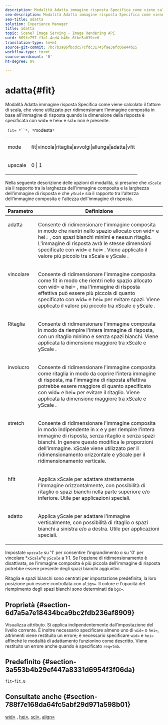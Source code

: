 ```yaml
---
description: Modalità Adatta immagine risposta Specifica come viene calcolato il fattore di scala, che viene utilizzato per ridimensionare l'immagine composita in base all'immagine di risposta quando la dimensione della risposta è specificata con wid= e hei= e scl= non è presente.
seo-description: Modalità Adatta immagine risposta Specifica come viene calcolato il fattore di scala, che viene utilizzato per ridimensionare l'immagine composita in base all'immagine di risposta quando la dimensione della risposta è specificata con wid= e hei= e scl= non è presente.
seo-title: adatta
solution: Experience Manager
title: adatta
topic: Scene7 Image Serving - Image Rendering API
uuid: 669fe757-f3a1-4cd4-b46c-6fbe5a039ce0
translation-type: tm+mt
source-git-commit: 7bc7b3a86fbcdc57cfdc31745fae3afc06e44b15
workflow-type: tm+mt
source-wordcount: '0'
ht-degree: 0%

---
```



# adatta{#fit}

Modalità Adatta immagine risposta Specifica come viene calcolato il fattore di scala, che viene utilizzato per ridimensionare l&#39;immagine composita in base all&#39;immagine di risposta quando la dimensione della risposta è specificata con wid= e hei= e scl= non è presente.

` fit= *``*, *`modesta`*`

<table id="simpletable_50FBDC6B7CB2448891DD0F491DEB5ACF"> 
 <tr class="strow"> 
  <td class="stentry"> <p> <span class="codeph"> <span class="varname"> mode  </span> </span> </p> </td> 
  <td class="stentry"> <p> <span class="codeph"> fit|vincola|ritaglia|avvolgi|allunga|adatta|vfit  </span> </p> </td> 
 </tr> 
 <tr class="strow"> 
  <td class="stentry"> <p> <span class="codeph"> <span class="varname"> upscale  </span> </span> </p> </td> 
  <td class="stentry"> <p> <span class="codeph"> 0 | 1 </span> </p> </td> 
 </tr> 
</table>

Nella seguente descrizione delle opzioni di modalità, si presume che *`xScale`* sia il rapporto tra la larghezza dell&#39;immagine composita e la larghezza dell&#39;immagine di risposta e che *`yScale`* sia il rapporto tra l&#39;altezza dell&#39;immagine composita e l&#39;altezza dell&#39;immagine di risposta.

<table id="table_33408ECA9D164AFAA249F8589060545E"> 
 <thead> 
  <tr> 
   <th colname="col1" class="entry"> Parametro </th> 
   <th colname="col2" class="entry"> Definizione </th> 
  </tr> 
 </thead>
 <tbody> 
  <tr valign="top"> 
   <td colname="col1"> <p> <span class="codeph"> adatta </span> </p> </td> 
   <td colname="col2"> <p>Consente di ridimensionare l'immagine composita in modo che rientri nello spazio allocato con <span class="codeph"> wid= </span> e <span class="codeph"> hei= </span>, con spazi bianchi minimi e nessun ritaglio. L'immagine di risposta avrà le stesse dimensioni specificate con <span class="codeph"> wid= </span> e <span class="codeph"> hei= </span>. Viene applicato il valore più piccolo tra <span class="varname"> xScale </span> e <span class="varname"> yScale </span>. </p> </td> 
  </tr> 
  <tr valign="top"> 
   <td colname="col1"> <p> <span class="codeph"> vincolare  </span> </p> </td> 
   <td colname="col2"> <p>Consente di ridimensionare l'immagine composita come <span class="codeph"> fit </span> in modo che rientri nello spazio allocato con <span class="codeph"> wid= </span> e <span class="codeph"> hei= </span>, ma l'immagine di risposta effettiva può essere più piccola di quanto specificato con <span class="codeph"> wid= </span> e <span class="codeph"> hei= </span> per evitare spazi. Viene applicato il valore più piccolo tra <span class="varname"> xScale </span> e <span class="varname"> yScale </span>. </p> </td> 
  </tr> 
  <tr valign="top"> 
   <td colname="col1"> <p> <span class="codeph"> Ritaglia </span> </p> </td> 
   <td colname="col2"> <p>Consente di ridimensionare l'immagine composita in modo da riempire l'intera immagine di risposta, con un ritaglio minimo e senza spazi bianchi. Viene applicata la dimensione maggiore tra <span class="varname"> xScale </span> e <span class="varname"> yScale </span>. </p> </td> 
  </tr> 
  <tr valign="top"> 
   <td colname="col1"> <p> <span class="codeph"> involucro  </span> </p> </td> 
   <td colname="col2"> <p>Consente di ridimensionare l'immagine composita come <span class="codeph"> ritaglia </span> in modo da coprire l'intera immagine di risposta, ma l'immagine di risposta effettiva potrebbe essere maggiore di quanto specificato con <span class="codeph"> wid= </span> e <span class="codeph"> hei= </span> per evitare il ritaglio. Viene applicata la dimensione maggiore tra <span class="varname"> xScale </span> e <span class="varname"> yScale </span>. </p> </td> 
  </tr> 
  <tr valign="top"> 
   <td colname="col1"> <p> <span class="codeph"> stretch  </span> </p> </td> 
   <td colname="col2"> <p>Consente di ridimensionare l'immagine composita in modo indipendente in x e y per riempire l'intera immagine di risposta, senza ritaglio e senza spazi bianchi. In genere questo modifica le proporzioni dell’immagine. <span class="varname"> xScale  </span> viene utilizzato per il ridimensionamento orizzontale e  <span class="varname"> yScale  </span> per il ridimensionamento verticale. </p> </td> 
  </tr> 
  <tr valign="top"> 
   <td colname="col1"> <p> <span class="codeph"> hfit  </span> </p> </td> 
   <td colname="col2"> <p>Applica <span class="varname"> xScale </span> per adattare strettamente l'immagine orizzontalmente, con possibilità di ritaglio o spazi bianchi nella parte superiore e/o inferiore. Utile per applicazioni speciali. </p> </td> 
  </tr> 
  <tr valign="top"> 
   <td colname="col1"> <p> <span class="codeph"> adatto  </span> </p> </td> 
   <td colname="col2"> <p>Applica <span class="varname"> yScale </span> per adattare l'immagine verticalmente, con possibilità di ritaglio o spazi bianchi a sinistra e/o a destra. Utile per applicazioni speciali. </p> </td> 
  </tr> 
 </tbody> 
</table>

Impostate *`upscale`* su &#39;1&#39; per consentire l&#39;ingrandimento o su &#39;0&#39; per vincolare *`xScale`*e *`yScale`* a 1:1. Se l’opzione di ridimensionamento è disattivata, se l’immagine composita è più piccola dell’immagine di risposta potrebbe essere presente degli spazi bianchi aggiuntivi.

Ritaglia e spazi bianchi sono centrati per impostazione predefinita; la loro posizione può essere controllata con `align=`. Il colore e l&#39;opacità del riempimento degli spazi bianchi sono determinati da `bgc=`.

## Proprietà {#section-6d7a5a7e18434bca9bc2fdb236af8909}

Visualizza attributo. Si applica indipendentemente dall’impostazione del livello corrente. È inoltre necessario specificare almeno uno di `wid=` o `hei=`, altrimenti viene restituito un errore; è necessario specificare `wid=` e `hei=` affinché le modalità di adattamento funzionino come descritto. Viene restituito un errore anche quando è specificato `req=tmb`.

## Predefinito {#section-3a553b4b29ef447a8331d6954f3f06da}

`fit=fit,0`

## Consultate anche {#section-788f7e168da64fc5abf29d971a598b01}

[wid=](../../../../../is-api/http-ref/image-serving-api-ref/c-http-protocol-reference/c-command-reference/r-is-http-wid.md#reference-bfeadcb67bf4485f851eb21345527e47) ,  [hei=](../../../../../is-api/http-ref/image-serving-api-ref/c-http-protocol-reference/c-command-reference/r-is-http-hei.md#reference-6d6f556ccc0e4b98a815e8a5c1944a96),  [scl=](../../../../../is-api/http-ref/image-serving-api-ref/c-http-protocol-reference/c-command-reference/r-scl.md#reference-b2a74e493d0d407e98fe350551ba3fcc),  [align=](../../../../../is-api/http-ref/image-serving-api-ref/c-http-protocol-reference/c-command-reference/r-align.md#reference-b7d6b87c75124d78884f916dd6544bc7)
